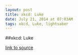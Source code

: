 ```yaml
---
layout: post
title: xkcd: Luke
date: July 21, 2014 at 07:03AM
tags: xkcd, Luke, lightsaber
---
```

##xkcd: Luke

[link to source](http://xkcd.com/1397/) 
